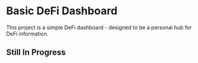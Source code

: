 # Basic DeFi Dashboard

This project is a simple DeFi dashboard - designed to be a personal hub for DeFi information.

## Still In Progress

